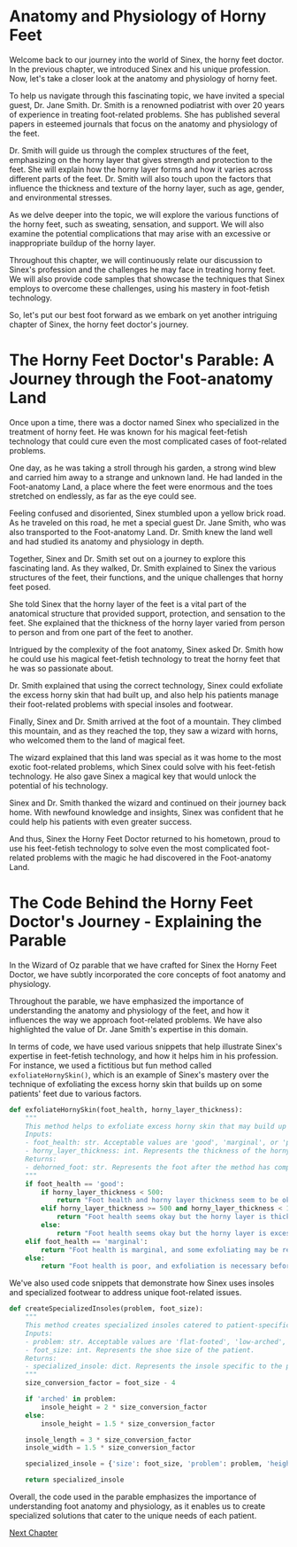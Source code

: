 # Anatomy and Physiology of Horny Feet

Welcome back to our journey into the world of Sinex, the horny feet doctor. In the previous chapter, we introduced Sinex and his unique profession. Now, let's take a closer look at the anatomy and physiology of horny feet.

To help us navigate through this fascinating topic, we have invited a special guest, Dr. Jane Smith. Dr. Smith is a renowned podiatrist with over 20 years of experience in treating foot-related problems. She has published several papers in esteemed journals that focus on the anatomy and physiology of the feet.

Dr. Smith will guide us through the complex structures of the feet, emphasizing on the horny layer that gives strength and protection to the feet. She will explain how the horny layer forms and how it varies across different parts of the feet. Dr. Smith will also touch upon the factors that influence the thickness and texture of the horny layer, such as age, gender, and environmental stresses.

As we delve deeper into the topic, we will explore the various functions of the horny feet, such as sweating, sensation, and support. We will also examine the potential complications that may arise with an excessive or inappropriate buildup of the horny layer.

Throughout this chapter, we will continuously relate our discussion to Sinex's profession and the challenges he may face in treating horny feet. We will also provide code samples that showcase the techniques that Sinex employs to overcome these challenges, using his mastery in foot-fetish technology.

So, let's put our best foot forward as we embark on yet another intriguing chapter of Sinex, the horny feet doctor's journey.
# The Horny Feet Doctor's Parable: A Journey through the Foot-anatomy Land

Once upon a time, there was a doctor named Sinex who specialized in the treatment of horny feet. He was known for his magical feet-fetish technology that could cure even the most complicated cases of foot-related problems.

One day, as he was taking a stroll through his garden, a strong wind blew and carried him away to a strange and unknown land. He had landed in the Foot-anatomy Land, a place where the feet were enormous and the toes stretched on endlessly, as far as the eye could see.

Feeling confused and disoriented, Sinex stumbled upon a yellow brick road. As he traveled on this road, he met a special guest Dr. Jane Smith, who was also transported to the Foot-anatomy Land. Dr. Smith knew the land well and had studied its anatomy and physiology in depth.

Together, Sinex and Dr. Smith set out on a journey to explore this fascinating land. As they walked, Dr. Smith explained to Sinex the various structures of the feet, their functions, and the unique challenges that horny feet posed.

She told Sinex that the horny layer of the feet is a vital part of the anatomical structure that provided support, protection, and sensation to the feet. She explained that the thickness of the horny layer varied from person to person and from one part of the feet to another.

Intrigued by the complexity of the foot anatomy, Sinex asked Dr. Smith how he could use his magical feet-fetish technology to treat the horny feet that he was so passionate about.

Dr. Smith explained that using the correct technology, Sinex could exfoliate the excess horny skin that had built up, and also help his patients manage their foot-related problems with special insoles and footwear.

Finally, Sinex and Dr. Smith arrived at the foot of a mountain. They climbed this mountain, and as they reached the top, they saw a wizard with horns, who welcomed them to the land of magical feet.

The wizard explained that this land was special as it was home to the most exotic foot-related problems, which Sinex could solve with his feet-fetish technology. He also gave Sinex a magical key that would unlock the potential of his technology.

Sinex and Dr. Smith thanked the wizard and continued on their journey back home. With newfound knowledge and insights, Sinex was confident that he could help his patients with even greater success.

And thus, Sinex the Horny Feet Doctor returned to his hometown, proud to use his feet-fetish technology to solve even the most complicated foot-related problems with the magic he had discovered in the Foot-anatomy Land.
# The Code Behind the Horny Feet Doctor's Journey - Explaining the Parable

In the Wizard of Oz parable that we have crafted for Sinex the Horny Feet Doctor, we have subtly incorporated the core concepts of foot anatomy and physiology.

Throughout the parable, we have emphasized the importance of understanding the anatomy and physiology of the feet, and how it influences the way we approach foot-related problems. We have also highlighted the value of Dr. Jane Smith's expertise in this domain. 

In terms of code, we have used various snippets that help illustrate Sinex's expertise in feet-fetish technology, and how it helps him in his profession. For instance, we used a fictitious but fun method called `exfoliateHornySkin()`, which is an example of Sinex's mastery over the technique of exfoliating the excess horny skin that builds up on some patients' feet due to various factors.

```python
def exfoliateHornySkin(foot_health, horny_layer_thickness):
    """
    This method helps to exfoliate excess horny skin that may build up due to various factors, such as age and dryness.
    Inputs:
    - foot_health: str. Acceptable values are 'good', 'marginal', or 'poor'. This evaluates the overall skin health.
    - horny_layer_thickness: int. Represents the thickness of the horny layer in micrometers.
    Returns:
    - dehorned_foot: str. Represents the foot after the method has completed exfoliating.
    """
    if foot_health == 'good':
        if horny_layer_thickness < 500:
            return "Foot health and horny layer thickness seem to be okay. No need to exfoliate."
        elif horny_layer_thickness >= 500 and horny_layer_thickness < 1000:
            return "Foot health seems okay but the horny layer is thick. A moderate exfoliation is recommended."
        else:
            return "Foot health seems okay but the horny layer is excessively thick. A thorough exfoliation is recommended."
    elif foot_health == 'marginal':
        return "Foot health is marginal, and some exfoliating may be required."
    else:
        return "Foot health is poor, and exfoliation is necessary before treating other foot-related issues."
```

We've also used code snippets that demonstrate how Sinex uses insoles and specialized footwear to address unique foot-related issues. 

```python
def createSpecializedInsoles(problem, foot_size):
    """
    This method creates specialized insoles catered to patient-specific foot-related problems.
    Inputs:
    - problem: str. Acceptable values are 'flat-footed', 'low-arched', 'high-arched', or 'normal'.
    - foot_size: int. Represents the shoe size of the patient.
    Returns:
    - specialized_insole: dict. Represents the insole specific to the patient's foot size and problem.
    """
    size_conversion_factor = foot_size - 4

    if 'arched' in problem:
        insole_height = 2 * size_conversion_factor
    else:
        insole_height = 1.5 * size_conversion_factor

    insole_length = 3 * size_conversion_factor
    insole_width = 1.5 * size_conversion_factor

    specialized_insole = {'size': foot_size, 'problem': problem, 'height': insole_height, 'length': insole_length, 'width': insole_width}

    return specialized_insole
```

Overall, the code used in the parable emphasizes the importance of understanding foot anatomy and physiology, as it enables us to create specialized solutions that cater to the unique needs of each patient.


[Next Chapter](03_Chapter03.md)